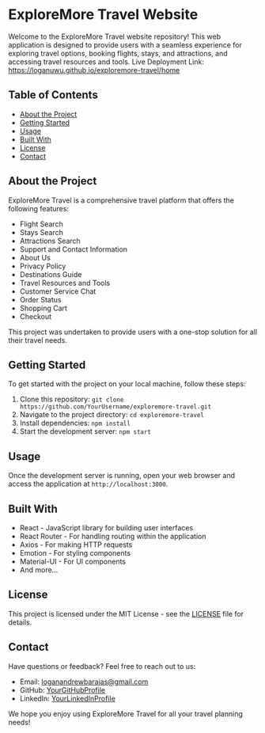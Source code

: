# ExploreMore Travel Website

Welcome to the ExploreMore Travel website repository! This web application is designed to provide users with a seamless experience for exploring travel options, booking flights, stays, and attractions, and accessing travel resources and tools.
Live Deployment Link: https://loganuwu.github.io/exploremore-travel/home

## Table of Contents
- [About the Project](#about-the-project)
- [Getting Started](#getting-started)
- [Usage](#usage)
- [Built With](#built-with)
- [License](#license)
- [Contact](#contact)

## About the Project

ExploreMore Travel is a comprehensive travel platform that offers the following features:
- Flight Search
- Stays Search
- Attractions Search
- Support and Contact Information
- About Us
- Privacy Policy
- Destinations Guide
- Travel Resources and Tools
- Customer Service Chat
- Order Status
- Shopping Cart
- Checkout

This project was undertaken to provide users with a one-stop solution for all their travel needs.

## Getting Started

To get started with the project on your local machine, follow these steps:

1. Clone this repository: `git clone https://github.com/YourUsername/exploremore-travel.git`
2. Navigate to the project directory: `cd exploremore-travel`
3. Install dependencies: `npm install`
4. Start the development server: `npm start`

## Usage

Once the development server is running, open your web browser and access the application at `http://localhost:3000`.

## Built With

- React - JavaScript library for building user interfaces
- React Router - For handling routing within the application
- Axios - For making HTTP requests
- Emotion - For styling components
- Material-UI - For UI components
- And more...

## License

This project is licensed under the MIT License - see the [LICENSE](LICENSE) file for details.

## Contact

Have questions or feedback? Feel free to reach out to us:

- Email: loganandrewbarajas@gmail.com
- GitHub: [YourGitHubProfile]([https://github.com/YourUsername](https://github.com/Loganuwu))
- LinkedIn: [YourLinkedInProfile](inkedin.com/in/logan-barajas-80666518b/)

We hope you enjoy using ExploreMore Travel for all your travel planning needs!
